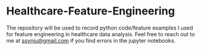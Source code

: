 # Healthcare-Feature-Engineering
The repository will be used to record python code/feature examples I used for feature engineering in healthcare data analysis.
Feel free to reach out to me at ssynju@gmail.com if you find errors in the jupyter notebooks.
 
